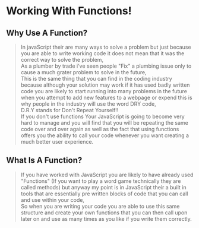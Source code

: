 # **Working With Functions!**  

## **Why Use A Function?**  
>In javaScript their are many ways to solve a problem but just because you are able to write working code it does not mean that it was the correct way to solve the problem,    
As a plumber by trade i've seen people "Fix" a plumbing issue only to cause a much grater problem to solve in the future,    
This is the same thing that you can find in the coding industry because although your solution may work if it has used badly written code you are likely to start running into many problems in the future when you attempt to add new features to a webpage or expend this is why people in the industry will use the word DRY code,  
D.R.Y stands for Don't Repeat Yourself!!  
If you don't use functions Your JavaScript is going to become very hard to manage and you will find that you will be repeating the same code over and over again as well as the fact that using functions offers you the ability to call your code whenever you want creating a much better user experience.

## **What Is A Function?**
>If you have worked with JavaScript you are likely to have already used "Functions" (If you want to play a word game technically they are called methods) but anyway my point is in JavaScript their a built in tools that are essentially pre written blocks of code that you can call and use within your code,  
So when you are writing your code you are able to use this same structure and create your own functions that you can then call upon later on and use as many times as you like if you write them correctly.
